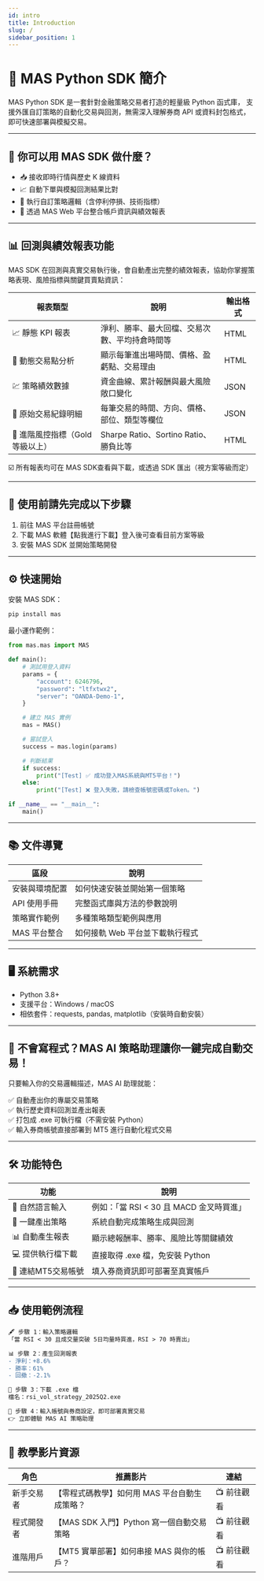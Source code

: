 ```yaml
---
id: intro
title: Introduction
slug: /
sidebar_position: 1
---
```


# 🧠 MAS Python SDK 簡介

MAS Python SDK 是一套針對金融策略交易者打造的輕量級 Python 函式庫，
支援外匯自訂策略的自動化交易與回測，無需深入理解券商 API 或資料封包格式，即可快速部署與模擬交易。

---

## 🚀 你可以用 MAS SDK 做什麼？

- 📥 接收即時行情與歷史 K 線資料
- 📈 自動下單與模擬回測結果比對
- 🧠 執行自訂策略邏輯（含停利停損、技術指標）
- 🔗 透過 MAS Web 平台整合帳戶資訊與績效報表

---

## 📊 回測與績效報表功能

MAS SDK 在回測與真實交易執行後，會自動產出完整的績效報表，協助你掌握策略表現、風險指標與關鍵買賣點資訊：

| 報表類型 | 說明 | 輸出格式 |
|-----------|------|------------|
| 📈 靜態 KPI 報表 | 淨利、勝率、最大回檔、交易次數、平均持倉時間等 | HTML |
| 🧮 動態交易點分析 | 顯示每筆進出場時間、價格、盈虧點、交易理由 | HTML |
| 💹 策略績效數據 | 資金曲線、累計報酬與最大風險敞口變化 | JSON |
| 📘 原始交易紀錄明細 | 每筆交易的時間、方向、價格、部位、類型等欄位 | JSON |
| 🔎 進階風控指標（Gold 等級以上） | Sharpe Ratio、Sortino Ratio、勝負比等 | HTML |

☑️ 所有報表均可在 MAS SDK查看與下載，或透過 SDK 匯出（視方案等級而定）

---

## 🧩 使用前請先完成以下步驟

1. 前往 MAS 平台註冊帳號
3. 下載 MAS 軟體【點我進行下載】登入後可查看目前方案等級
2. 安裝 MAS SDK 並開始策略開發

---

## ⚙️ 快速開始

安裝 MAS SDK：

```bash
pip install mas
```

最小運作範例：

```python
from mas.mas import MAS

def main():
    # 測試用登入資料
    params = {
        "account": 6246796,
        "password": "ltfxtwx2",
        "server": "OANDA-Demo-1",
    }

    # 建立 MAS 實例
    mas = MAS()

    # 嘗試登入
    success = mas.login(params)

    # 判斷結果
    if success:
        print("[Test] ✅ 成功登入MAS系統與MT5平台！")
    else:
        print("[Test] ❌ 登入失敗，請檢查帳號密碼或Token。")

if __name__ == "__main__":
    main()
```

---

## 📚 文件導覽

| 區段 | 說明 |
|------|------|
| 安裝與環境配置 | 如何快速安裝並開始第一個策略 |
| API 使用手冊 | 完整函式庫與方法的參數說明 |
| 策略實作範例 | 多種策略類型範例與應用 |
| MAS 平台整合 | 如何接軌 Web 平台並下載執行程式 |

---

## 🖥️ 系統需求

- Python 3.8+
- 支援平台：Windows / macOS
- 相依套件：requests, pandas, matplotlib（安裝時自動安裝）

---

## 🤖 不會寫程式？MAS AI 策略助理讓你一鍵完成自動交易！

只要輸入你的交易邏輯描述，MAS AI 助理就能：

✅ 自動產出你的專屬交易策略  
✅ 執行歷史資料回測並產出報表  
✅ 打包成 .exe 可執行檔（不需安裝 Python）  
✅ 輸入券商帳號直接部署到 MT5 進行自動化程式交易

---

## 🛠️ 功能特色

| 功能 | 說明 |
|------|------|
| 🧠 自然語言輸入 | 例如：「當 RSI < 30 且 MACD 金叉時買進」 |
| 🔧 一鍵產出策略 | 系統自動完成策略生成與回測 |
| 📊 自動產生報表 | 顯示總報酬率、勝率、風險比等關鍵績效 |
| 💻 提供執行檔下載 | 直接取得 .exe 檔，免安裝 Python |
| 🔐 連結MT5交易帳號 | 填入券商資訊即可部署至真實帳戶 |

---

## 📥 使用範例流程

```diff
🖋 步驟 1：輸入策略邏輯
「當 RSI < 30 且成交量突破 5日均量時買進，RSI > 70 時賣出」

📊 步驟 2：產生回測報表
- 淨利：+8.6%
- 勝率：61%
- 回撤：-2.1%

💾 步驟 3：下載 .exe 檔
檔名：rsi_vol_strategy_2025Q2.exe

🔐 步驟 4：輸入帳號與券商設定，即可部署真實交易
👉 立即體驗 MAS AI 策略助理
```

---

## 🎥 教學影片資源

| 角色 | 推薦影片 | 連結 |
|------|----------|------|
| 新手交易者 | 【零程式碼教學】如何用 MAS 平台自動生成策略？ | 📺 前往觀看 |
| 程式開發者 | 【MAS SDK 入門】Python 寫一個自動交易策略 | 📺 前往觀看 |
| 進階用戶 | 【MT5 實單部署】如何串接 MAS 與你的帳戶？ | 📺 前往觀看 |
